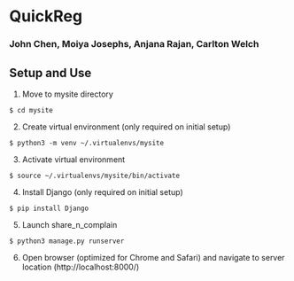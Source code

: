 # QuickReg

### John Chen, Moiya Josephs, Anjana Rajan, Carlton Welch

## Setup and Use

1. Move to mysite directory
```
$ cd mysite
```
2. Create virtual environment (only required on initial setup)
```
$ python3 -m venv ~/.virtualenvs/mysite
```
3. Activate virtual environment
```
$ source ~/.virtualenvs/mysite/bin/activate
```
4. Install Django (only required on initial setup)
```
$ pip install Django
```
5. Launch share_n_complain
```
$ python3 manage.py runserver
```
6. Open browser (optimized for Chrome and Safari) and navigate to server location (http://localhost:8000/)

